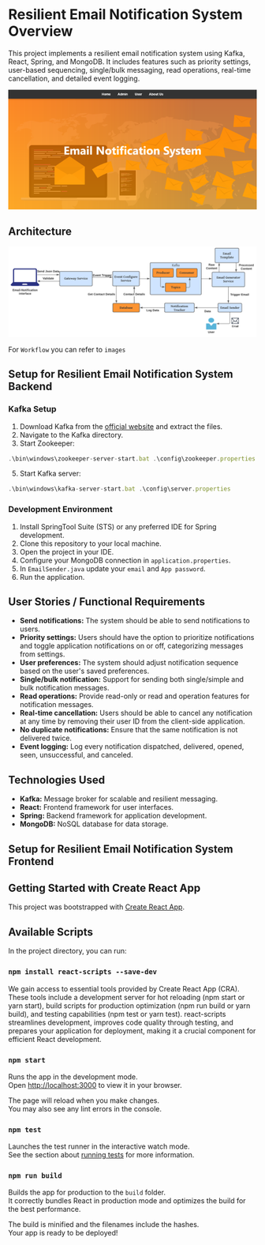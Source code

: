 # Resilient Email Notification System Overview

This project implements a resilient email notification system using Kafka, React, Spring, and MongoDB. It includes features such as priority settings, user-based sequencing, single/bulk messaging, read operations, real-time cancellation, and detailed event logging.

![Main Page](https://github.com/kushalac/Resilent-Email-Notification-System/blob/master/images/Main-page.png?raw=true)

## Architecture

![Architecture](https://github.com/kushalac/Resilent-Email-Notification-System/blob/master/images/Architeture.png?raw=true)

For `Workflow` you can refer to `images`

## Setup for Resilient Email Notification System Backend

### Kafka Setup

1. Download Kafka from the [official website](https://kafka.apache.org/downloads) and extract the files.
2. Navigate to the Kafka directory.
3. Start Zookeeper:
```javascript
.\bin\windows\zookeeper-server-start.bat .\config\zookeeper.properties
```
5. Start Kafka server:
```javascript
.\bin\windows\kafka-server-start.bat .\config\server.properties
```

### Development Environment
1. Install SpringTool Suite (STS) or any preferred IDE for Spring development.
2. Clone this repository to your local machine.
3. Open the project in your IDE.
4. Configure your MongoDB connection in `application.properties`.
5. In `EmailSender.java` update your `email` and `App password`.
6. Run the application.

## User Stories / Functional Requirements

- **Send notifications:** The system should be able to send notifications to users.
- **Priority settings:** Users should have the option to prioritize notifications and toggle application notifications on or off, categorizing messages from settings.
- **User preferences:** The system should adjust notification sequence based on the user's saved preferences.
- **Single/bulk notification:** Support for sending both single/simple and bulk notification messages.
- **Read operations:** Provide read-only or read and operation features for notification messages.
- **Real-time cancellation:** Users should be able to cancel any notification at any time by removing their user ID from the client-side application.
- **No duplicate notifications:** Ensure that the same notification is not delivered twice.
- **Event logging:** Log every notification dispatched, delivered, opened, seen, unsuccessful, and canceled.

## Technologies Used

- **Kafka:** Message broker for scalable and resilient messaging.
- **React:** Frontend framework for user interfaces.
- **Spring:** Backend framework for application development.
- **MongoDB:** NoSQL database for data storage.

## Setup for Resilient Email Notification System Frontend

## Getting Started with Create React App

This project was bootstrapped with [Create React App](https://github.com/facebook/create-react-app).

## Available Scripts

In the project directory, you can run:

### `npm install react-scripts --save-dev`

We gain access to essential tools provided by Create React App (CRA). These tools include a development server for hot reloading (npm start or yarn start), build scripts for production optimization (npm run build or yarn build), and testing capabilities (npm test or yarn test). react-scripts streamlines development, improves code quality through testing, and prepares your application for deployment, making it a crucial component for efficient React development.

### `npm start`

Runs the app in the development mode.\
Open [http://localhost:3000](http://localhost:3000) to view it in your browser.

The page will reload when you make changes.\
You may also see any lint errors in the console.

### `npm test`

Launches the test runner in the interactive watch mode.\
See the section about [running tests](https://facebook.github.io/create-react-app/docs/running-tests) for more information.

### `npm run build`

Builds the app for production to the `build` folder.\
It correctly bundles React in production mode and optimizes the build for the best performance.

The build is minified and the filenames include the hashes.\
Your app is ready to be deployed!
